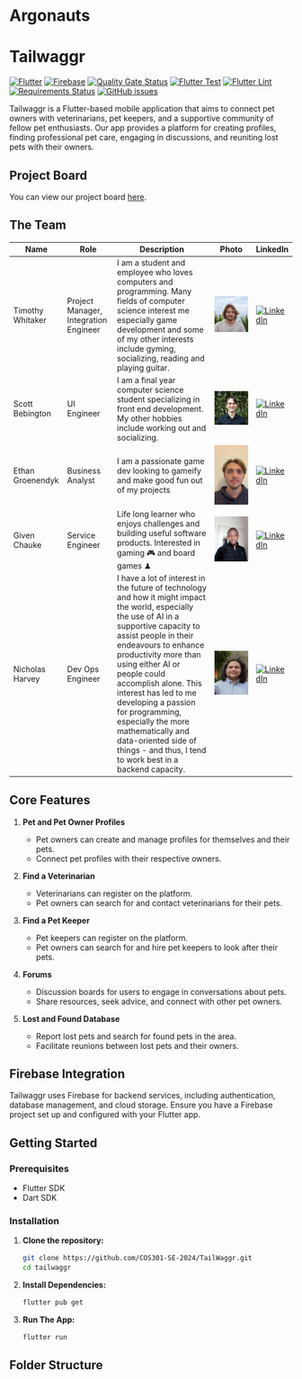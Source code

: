 # Argonauts
# Tailwaggr
[![Flutter](https://img.shields.io/badge/Flutter-Framework-blue?logo=flutter)](https://flutter.dev)
[![Firebase](https://img.shields.io/badge/Firebase-Platform-yellow?logo=firebase)](https://firebase.google.com)
[![Quality Gate Status](https://sonarcloud.io/api/project_badges/measure?project=TailWaggr&metric=alert_status)](https://sonarcloud.io/dashboard?id=TailWaggr)
[![Flutter Test](https://github.com/COS301-SE-2024/TailWaggr/workflows/Flutter%20Test/badge.svg)](https://github.com/COS301-SE-2024/TailWaggr/actions)
[![Flutter Lint](https://github.com/COS301-SE-2024/TailWaggr/workflows/Flutter%20Lint/badge.svg)](https://github.com/COS301-SE-2024/TailWaggr/actions)
[![Requirements Status](https://requires.io/github/COS301-SE-2024/TailWaggr/requirements.svg?branch=master)](https://requires.io/github/COS301-SE-2024/TailWaggr/requirements/?branch=master)
[![GitHub issues](https://img.shields.io/github/issues/COS301-SE-2024/TailWaggr)](https://github.com/COS301-SE-2024/TailWaggr/issues)

Tailwaggr is a Flutter-based mobile application that aims to connect pet owners with veterinarians, pet keepers, and a supportive community of fellow pet enthusiasts. Our app provides a platform for creating profiles, finding professional pet care, engaging in discussions, and reuniting lost pets with their owners.

## Project Board
You can view our project board [here](https://github.com/orgs/COS301-SE-2024/projects/99/views/1).

## The Team

| Name             | Role            | Description                                                                                                | Photo                                       | LinkedIn                                                                                         |
|------------------|-----------------|------------------------------------------------------------------------------------------------------------|---------------------------------------------|--------------------------------------------------------------------------------------------------|
| Timothy Whitaker| Project Manager, Integration Engineer | I am a student and employee who loves computers and programming. Many fields of computer science interest me especially game development and some of my other interests include gyming, socializing, reading and playing guitar.                                                                            | ![Timothy Whitaker](assets/team/Timothy_Whitaker.jpg) | [![LinkedIn](https://img.shields.io/badge/LinkedIn-Profile-blue?logo=linkedin)](https://www.linkedin.com/in/timothy-whitaker-34ab281bb/) |
| Scott Bebington  |        UI Engineer         | I am a final year computer science student specializing in front end development. My other hobbies include working out and socializing.                                                                             | ![Scott Bebington](assets/team/Scott_Bebington.jpg)   | [![LinkedIn](https://img.shields.io/badge/LinkedIn-Profile-blue?logo=linkedin)](https://www.linkedin.com/in/scott-bebington/) |
| Ethan Groenendyk      |       Business Analyst          | I am a passionate game dev looking to gameify and make good fun out of my projects                                                                               | ![Ethan Groenendyk](assets/team/Ethan_Groenendyk.jpg)           | [![LinkedIn](https://img.shields.io/badge/LinkedIn-Profile-blue?logo=linkedin)](https://www.linkedin.com/in/ethan-groenendyk-183620142/) |
| Given Chauke  |        Service Engineer         | Life long learner who enjoys challenges and building useful software products. Interested in gaming 🎮 and board games ♟                                                                             | ![Given Chauke](assets/team/Given_Chauke.jpg)     | [![LinkedIn](https://img.shields.io/badge/LinkedIn-Profile-blue?logo=linkedin)](https://www.linkedin.com/in/given-chauke-10a6b927a/) |
| Nicholas Harvey    |        Dev Ops Engineer         | I have a lot of interest in the future of technology and how it might impact the world, especially the use of AI in a supportive capacity to assist people in their endeavours to enhance productivity more than using either AI or people could accomplish alone. This interest has led to me developing a passion for programming, especially the more mathematically and data-oriented side of things - and thus, I tend to work best in a backend capacity.                                                                           | ![Nicholas Harvey](assets/team/Nicholas_Harvey.png)       | [![LinkedIn](https://img.shields.io/badge/LinkedIn-Profile-blue?logo=linkedin)](https://www.linkedin.com/in/nicholas-harvey-b11455144/) |

## Core Features

1. **Pet and Pet Owner Profiles**
   - Pet owners can create and manage profiles for themselves and their pets.
   - Connect pet profiles with their respective owners.

2. **Find a Veterinarian**
   - Veterinarians can register on the platform.
   - Pet owners can search for and contact veterinarians for their pets.

3. **Find a Pet Keeper**
   - Pet keepers can register on the platform.
   - Pet owners can search for and hire pet keepers to look after their pets.

4. **Forums**
   - Discussion boards for users to engage in conversations about pets.
   - Share resources, seek advice, and connect with other pet owners.

5. **Lost and Found Database**
   - Report lost pets and search for found pets in the area.
   - Facilitate reunions between lost pets and their owners.
  
## Firebase Integration

Tailwaggr uses Firebase for backend services, including authentication, database management, and cloud storage. Ensure you have a Firebase project set up and configured with your Flutter app.

## Getting Started

### Prerequisites

- Flutter SDK
- Dart SDK

### Installation

1. **Clone the repository:**
   ```bash
   git clone https://github.com/COS301-SE-2024/TailWaggr.git 
   cd tailwaggr

2. **Install Dependencies:**
   ```bash
   flutter pub get

3. **Run The App:**
   ```bash
   flutter run

## Folder Structure

